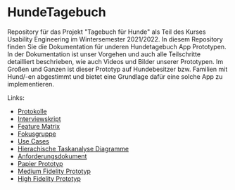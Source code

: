 # HundeTagebuch

Repository für das Projekt "Tagebuch für Hunde" als Teil des Kurses Usability Engineering im Wintersemester 2021/2022.
In diesem Repository finden Sie die Dokumentation für underen Hundetagebuch App Prototypen. In der Dokumentation ist unser Vorgehen und auch alle Teilschritte detailliert beschrieben, wie auch Videos und Bilder unserer Prototypen. Im Großen und Ganzen ist dieser Prototyp auf Hundebesitzer bzw. Familien mit Hund/-en abgestimmt und bietet eine Grundlage dafür eine solche App zu implementieren.

Links:
- [Protokolle](./Protokolle.md)
- [Interviewskript](https://github.com/MatthiasDobiosz/HundeTagebuch/blob/main/Skript%20Interview.pdf)
- [Feature Matrix](https://github.com/MatthiasDobiosz/HundeTagebuch/blob/main/FeatureMatrix.xlsx)
- [Fokusgruppe](https://github.com/MatthiasDobiosz/HundeTagebuch/tree/main/Fokusgruppe)
- [Use Cases](https://github.com/MatthiasDobiosz/HundeTagebuch/blob/main/Use%20Cases.pdf)
- [Hierachische Taskanalyse Diagramme](https://github.com/MatthiasDobiosz/HundeTagebuch/blob/main/Hierachische%20Taskanalyse.pdf)
- [Anforderungsdokument](https://github.com/MatthiasDobiosz/HundeTagebuch/blob/main/Anforderungsdokument.xlsx)
- [Papier Prototyp](https://github.com/MatthiasDobiosz/HundeTagebuch/tree/main/Paper%20Prototype)
- [Medium Fidelity Prototyp](https://github.com/MatthiasDobiosz/HundeTagebuch/tree/main/Medium%20Fidelity)
- [High Fidelity Prototyp](https://github.com/MatthiasDobiosz/HundeTagebuch/tree/main/High-Fidelity)
